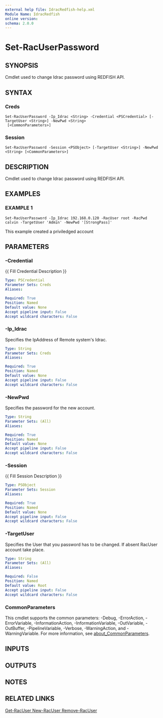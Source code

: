 ```yaml
---
external help file: IdracRedfish-help.xml
Module Name: IdracRedfish
online version:
schema: 2.0.0
---
```


# Set-RacUserPassword

## SYNOPSIS
Cmdlet used to change Idrac password using REDFISH API.

## SYNTAX

### Creds
```
Set-RacUserPassword -Ip_Idrac <String> -Credential <PSCredential> [-TargetUser <String>] -NewPwd <String>
 [<CommonParameters>]
```

### Session
```
Set-RacUserPassword -Session <PSObject> [-TargetUser <String>] -NewPwd <String> [<CommonParameters>]
```

## DESCRIPTION
Cmdlet used to change Idrac password using REDFISH API.

## EXAMPLES

### EXAMPLE 1
```
Set-RacUserPassword -Ip_Idrac 192.168.0.120 -RacUser root -RacPwd calvin -TargetUser 'Admin' -NewPwd '[StrongPass]'
```

This example created a priviledged account

## PARAMETERS

### -Credential
{{ Fill Credential Description }}

```yaml
Type: PSCredential
Parameter Sets: Creds
Aliases:

Required: True
Position: Named
Default value: None
Accept pipeline input: False
Accept wildcard characters: False
```

### -Ip_Idrac
Specifies the IpAddress of Remote system's Idrac.

```yaml
Type: String
Parameter Sets: Creds
Aliases:

Required: True
Position: Named
Default value: None
Accept pipeline input: False
Accept wildcard characters: False
```

### -NewPwd
Specifies the password for the new account.

```yaml
Type: String
Parameter Sets: (All)
Aliases:

Required: True
Position: Named
Default value: None
Accept pipeline input: False
Accept wildcard characters: False
```

### -Session
{{ Fill Session Description }}

```yaml
Type: PSObject
Parameter Sets: Session
Aliases:

Required: True
Position: Named
Default value: None
Accept pipeline input: False
Accept wildcard characters: False
```

### -TargetUser
Specifies the User that you password has to be changed.
If absent RacUser
account take place.

```yaml
Type: String
Parameter Sets: (All)
Aliases:

Required: False
Position: Named
Default value: Root
Accept pipeline input: False
Accept wildcard characters: False
```

### CommonParameters
This cmdlet supports the common parameters: -Debug, -ErrorAction, -ErrorVariable, -InformationAction, -InformationVariable, -OutVariable, -OutBuffer, -PipelineVariable, -Verbose, -WarningAction, and -WarningVariable. For more information, see [about_CommonParameters](http://go.microsoft.com/fwlink/?LinkID=113216).

## INPUTS

## OUTPUTS

## NOTES

## RELATED LINKS

[Get-RacUser
New-RacUser
Remove-RacUser]()

